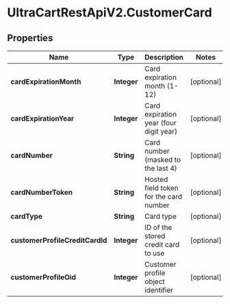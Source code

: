 # UltraCartRestApiV2.CustomerCard

## Properties
Name | Type | Description | Notes
------------ | ------------- | ------------- | -------------
**cardExpirationMonth** | **Integer** | Card expiration month (1-12) | [optional] 
**cardExpirationYear** | **Integer** | Card expiration year (four digit year) | [optional] 
**cardNumber** | **String** | Card number (masked to the last 4) | [optional] 
**cardNumberToken** | **String** | Hosted field token for the card number | [optional] 
**cardType** | **String** | Card type | [optional] 
**customerProfileCreditCardId** | **Integer** | ID of the stored credit card to use | [optional] 
**customerProfileOid** | **Integer** | Customer profile object identifier | [optional] 


